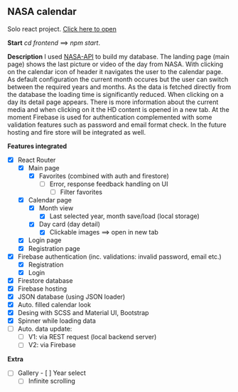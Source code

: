 ## NASA calendar
Solo react project.
[Click here to open](https://nasa-calendar.web.app)

**Start**
*cd frontend* ==> *npm start*.

**Description**
I used [NASA-API](https://api.nasa.gov/) to build my database. The landing page (main page) shows the last picture or video of the day from NASA. With clicking on the calendar icon of header it navigates the user to the calendar page. As default configuration the current month occures but the user can switch between the required years and months. As the data is fetched directly from the database the loading time is significantly reduced. When clicking on a day its detail page appears. There is more information about the current media and when clicking on it the HD content is opened in a new tab. At the moment Firebase is used for authentication complemented with some validation features such as password and email format check. In the future hosting and fire store will be integrated as well.

**Features integrated**
 - [x] React Router
	 - [x] Main page
		- [x] Favorites (combined with auth and firestore)
			 - [ ] Error, response feedback handling on UI
				- [ ] Filter favorites			
	 - [x] Calendar page
		 - [x] Month view
			 - [x] Last selected year, month save/load (local storage)
		 - [x] Day card (day detail)
			 - [x] Clickable images ==> open in new tab
	 - [x] Login page
	 - [x] Registration page
 - [x] Firebase authentication (inc. validations: invalid password, email etc.)
	 - [x] Registration
	 - [x] Login
 - [x] Firestore database
 - [x] Firebase hosting
 - [x] JSON database (using JSON loader)
 - [x] Auto. filled calendar look
 - [x] Desing with SCSS and Material UI, Bootstrap
 - [x] Spinner while loading data
 - [ ] Auto. data update:
	 - [ ] V1: via REST request (local backend server)
	 - [ ] V2: via Firebase

**Extra**
 - [ ] Gallery
		- [ ] Year select
	 - [ ] Infinite scrolling
